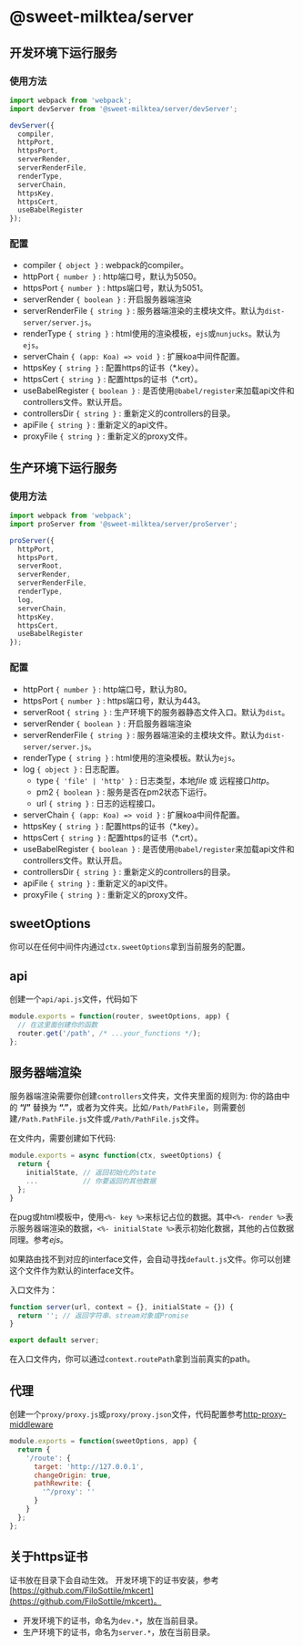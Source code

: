 # @sweet-milktea/server

## 开发环境下运行服务

### 使用方法

```javascript
import webpack from 'webpack';
import devServer from '@sweet-milktea/server/devServer';

devServer({
  compiler,
  httpPort,
  httpsPort,
  serverRender,
  serverRenderFile,
  renderType,
  serverChain,
  httpsKey,
  httpsCert,
  useBabelRegister
});
```

### 配置

* compiler `{ object }` : webpack的compiler。
* httpPort `{ number }` : http端口号，默认为5050。
* httpsPort `{ number }` : https端口号，默认为5051。
* serverRender `{ boolean }` : 开启服务器端渲染
* serverRenderFile `{ string }` : 服务器端渲染的主模块文件。默认为`dist-server/server.js`。
* renderType `{ string }` : html使用的渲染模板，`ejs`或`nunjucks`。默认为`ejs`。
* serverChain `{ (app: Koa) => void }` : 扩展koa中间件配置。
* httpsKey `{ string }` : 配置https的证书（*.key）。
* httpsCert `{ string }` : 配置https的证书（*.crt）。
* useBabelRegister `{ boolean }` : 是否使用`@babel/register`来加载api文件和controllers文件。默认开启。
* controllersDir `{ string }` : 重新定义的controllers的目录。
* apiFile `{ string }` : 重新定义的api文件。
* proxyFile `{ string }` : 重新定义的proxy文件。

## 生产环境下运行服务

### 使用方法

```javascript
import webpack from 'webpack';
import proServer from '@sweet-milktea/server/proServer';

proServer({
  httpPort,
  httpsPort,
  serverRoot,
  serverRender,
  serverRenderFile,
  renderType,
  log,
  serverChain,
  httpsKey,
  httpsCert,
  useBabelRegister
});
```

### 配置

* httpPort `{ number }` : http端口号，默认为80。
* httpsPort `{ number }` : https端口号，默认为443。
* serverRoot `{ string }` : 生产环境下的服务器静态文件入口。默认为`dist`。
* serverRender `{ boolean }` : 开启服务器端渲染
* serverRenderFile `{ string }` : 服务器端渲染的主模块文件。默认为`dist-server/server.js`。
* renderType `{ string }` : html使用的渲染模板。默认为`ejs`。
* log `{ object }` : 日志配置。
  * type `{ 'file' | 'http' }` : 日志类型，本地*file* 或 远程接口*http*。
  * pm2 `{ boolean }` : 服务是否在pm2状态下运行。
  * url `{ string }` : 日志的远程接口。
* serverChain `{ (app: Koa) => void }` : 扩展koa中间件配置。
* httpsKey `{ string }` : 配置https的证书（*.key）。
* httpsCert `{ string }` : 配置https的证书（*.crt）。
* useBabelRegister `{ boolean }` : 是否使用`@babel/register`来加载api文件和controllers文件。默认开启。
* controllersDir `{ string }` : 重新定义的controllers的目录。
* apiFile `{ string }` : 重新定义的api文件。
* proxyFile `{ string }` : 重新定义的proxy文件。

## sweetOptions

你可以在任何中间件内通过`ctx.sweetOptions`拿到当前服务的配置。

## api

创建一个`api/api.js`文件，代码如下

```javascript
module.exports = function(router, sweetOptions, app) {
  // 在这里面创建你的函数
  router.get('/path', /* ...your_functions */);
};
```

## 服务器端渲染

服务器端渲染需要你创建`controllers`文件夹，文件夹里面的规则为: 你的路由中的 **“/”** 替换为 **“.”**，或者为文件夹。比如`/Path/PathFile`，则需要创建`/Path.PathFile.js`文件或`/Path/PathFile.js`文件。   

在文件内，需要创建如下代码:

```javascript
module.exports = async function(ctx, sweetOptions) {
  return {
    initialState, // 返回初始化的state
    ...           // 你要返回的其他数据
  };
}
```

在pug或html模板中，使用`<%- key %>`来标记占位的数据。其中`<%- render %>`表示服务器端渲染的数据，`<%- initialState %>`表示初始化数据，其他的占位数据同理。参考*ejs*。   

如果路由找不到对应的interface文件，会自动寻找`default.js`文件。你可以创建这个文件作为默认的interface文件。

入口文件为：

```javascript
function server(url, context = {}, initialState = {}) {
  return ''; // 返回字符串、stream对象或Promise
}

export default server;
```

在入口文件内，你可以通过`context.routePath`拿到当前真实的path。

## 代理

创建一个`proxy/proxy.js`或`proxy/proxy.json`文件，代码配置参考[http-proxy-middleware](https://github.com/chimurai/http-proxy-middleware)

```javascript
module.exports = function(sweetOptions, app) {
  return {
    '/route': {
      target: 'http://127.0.0.1',
      changeOrigin: true,
      pathRewrite: {
        '^/proxy': ''
      }
    }
  };
};
```

## 关于https证书

证书放在目录下会自动生效。
开发环境下的证书安装，参考[https://github.com/FiloSottile/mkcert](https://github.com/FiloSottile/mkcert)。

* 开发环境下的证书，命名为`dev.*`，放在当前目录。
* 生产环境下的证书，命名为`server.*`，放在当前目录。